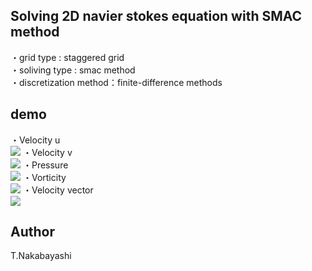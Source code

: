 ## Solving 2D navier stokes equation with SMAC method

・grid type : staggered grid  
・soliving type : smac method  
・discretization method：finite-difference methods 

## demo
・Velocity u  
![](img/u.gif)
・Velocity v  
![](img/v.gif)
・Pressure  
![](img/p.gif)
・Vorticity  
![](img/omega.gif)
・Velocity vector  
![](img/vec.gif)

## Author
T.Nakabayashi
